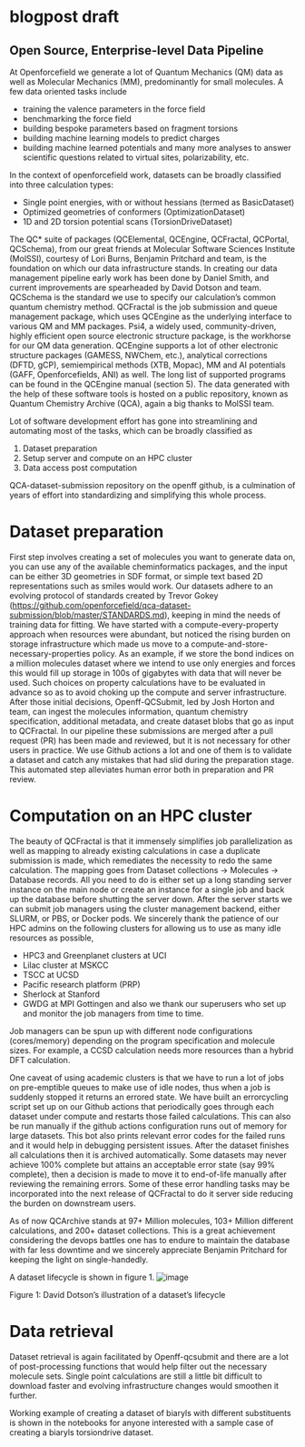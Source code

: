# blogpost draft
## Open Source, Enterprise-level Data Pipeline 

At Openforcefield we generate a lot of Quantum Mechanics (QM) data as well as Molecular Mechanics (MM), predominantly for small molecules. A few data oriented tasks include
- training the valence parameters in the force field
- benchmarking the force field
- building bespoke parameters based on fragment torsions
- building machine learning models to predict charges
- building machine learned potentials
and many more analyses to answer scientific questions related to virtual sites, polarizability, etc.

In the context of openforcefield work, datasets can be broadly classified into three calculation types:
- Single point energies, with or without hessians (termed as BasicDataset)
- Optimized geometries of conformers (OptimizationDataset)
- 1D and 2D torsion potential scans (TorsionDriveDataset)

The QC* suite of packages (QCElemental, QCEngine, QCFractal, QCPortal, QCSchema), from our great friends at Molecular Software Sciences Institute (MolSSI), courtesy of Lori Burns, Benjamin Pritchard and team, is the foundation on which our data infrastructure stands. In creating our data management pipeline early work has been done by Daniel Smith, and current improvements are spearheaded by David Dotson and team. QCSchema is the standard we use to specify our calculation’s common quantum chemistry method. QCFractal is the job submission and queue management package, which uses QCEngine as the underlying interface to various QM and MM packages. Psi4, a widely used, community-driven, highly efficient open source electronic structure package, is the workhorse for our QM data generation. QCEngine supports a lot of other electronic structure packages (GAMESS, NWChem, etc.), analytical corrections (DFTD, gCP), semiempirical methods (XTB, Mopac), MM and AI potentials (GAFF, Openforcefields, ANI) as well. The long list of supported programs can be found in the QCEngine manual (section 5). The data generated with the help of these software tools is hosted on a public repository, known as Quantum Chemistry Archive (QCA), again a big thanks to MolSSI team. 

Lot of software development effort has gone into streamlining and automating most of the tasks, which can be broadly classified as 
1. Dataset preparation
2. Setup server and compute on an HPC cluster
3. Data access post computation

QCA-dataset-submission repository on the openff github, is a culmination of years of effort into standardizing and simplifying this whole process.

# Dataset preparation
First step involves creating a set of molecules you want to generate data on, you can use any of the available cheminformatics packages, and the input can be either 3D geometries in SDF format, or simple text based 2D representations such as smiles would work. Our datasets adhere to an evolving protocol of standards created by Trevor Gokey (https://github.com/openforcefield/qca-dataset-submission/blob/master/STANDARDS.md), keeping in mind the needs of training data for fitting. We have started with a compute-every-property approach when resources were abundant, but noticed the rising burden on storage infrastructure which made us move to a compute-and-store-necessary-properties policy. As an example, if we store the bond indices on a million molecules dataset where we intend to use only energies and forces this would fill up storage in 100s of gigabytes with data that will never be used. Such choices on property calculations have to be evaluated in advance so as to avoid choking up the compute and server infrastructure. After those initial decisions, Openff-QCSubmit, led by Josh Horton and team, can ingest the molecules information, quantum chemistry specification, additional metadata, and create dataset blobs that go as input to QCFractal. In our pipeline these submissions are merged after a pull request (PR) has been made and reviewed, but it is not necessary for other users in practice. We use Github actions a lot and one of them is to validate a dataset and catch any mistakes that had slid during the preparation stage. This automated step alleviates human error both in preparation and PR review. 

# Computation on an HPC cluster
The beauty of QCFractal is that it immensely simplifies job parallelization as well as mapping to already existing calculations in case a duplicate submission is made, which remediates the necessity to redo the same calculation. The mapping goes from Dataset collections → Molecules → Database records. All you need to do is either set up a long standing server instance on the main node or create an instance for a single job and back up the database before shutting the server down. After the server starts we can submit job managers using the cluster management backend, either SLURM, or PBS, or Docker pods. We sincerely thank the patience of our HPC admins on the following clusters for allowing us to use as many idle resources as possible,
- HPC3 and Greenplanet clusters at UCI
- Lilac cluster at MSKCC 
- TSCC at UCSD
- Pacific research platform (PRP)
- Sherlock at Stanford
- GWDG at MPI Gottingen
and also we thank our superusers who set up and monitor the job managers from time to time.

Job managers can be spun up with different node configurations (cores/memory) depending on the program specification and molecule sizes. For example, a CCSD calculation needs more resources than a hybrid DFT calculation. 

One caveat of using academic clusters is that we have to run a lot of jobs on pre-emptible queues to make use of idle nodes, thus when a job is suddenly stopped it returns an errored state. We have built an errorcycling script set up on our Github actions that periodically goes through each dataset under compute and restarts those failed calculations. This can also be run manually if the github actions configuration runs out of memory for large datasets. This bot also prints relevant error codes for the failed runs and it would help in debugging persistent issues. After the dataset finishes all calculations then it is archived automatically. Some datasets may never achieve 100% complete but attains an acceptable error state (say 99% complete), then a decision is made to move it to end-of-life manually after reviewing the remaining errors. Some of these error handling tasks may be incorporated into the next release of QCFractal to do it server side reducing the burden on downstream users.

As of now QCArchive stands at 97+ Million molecules, 103+ Million different calculations, and 200+ dataset collections. This is a great achievement considering the devops battles one has to endure to maintain the database with far less downtime and we sincerely appreciate Benjamin Pritchard for keeping the light on single-handedly. 


A dataset lifecycle is shown in figure 1.
![image](https://user-images.githubusercontent.com/16142894/168649582-18fc4e7e-58d4-4573-8c57-a1c4c6bfdc18.png)


Figure 1: David Dotson’s illustration of a dataset’s lifecycle

# Data retrieval 
Dataset retrieval is again facilitated by Openff-qcsubmit and there are a lot of post-processing functions that would help filter out the necessary molecule sets. Single point calculations are still a little bit difficult to download faster and evolving infrastructure changes would smoothen it further. 

Working example of creating a dataset of biaryls with different substituents is shown in the notebooks for anyone interested with a sample case of creating a biaryls torsiondrive dataset.
